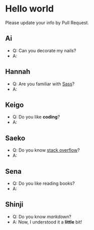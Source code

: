 # Hello world
Please update your info by Pull Request.

## Ai
- Q: Can you decorate my nails?
- A: 

## Hannah
- Q: Are you familiar with [Sass](http://sass-lang.com/)?
- A: 

## Keigo
- Q: Do you like __coding__?
- A: 

## Saeko
- Q: Do you know [stack overflow](http://stackoverflow.com/)?
- A: 

## Sena
- Q: Do you like reading books?
- A: 

## Shinji
- Q: Do you know _markdown_?
- A: Now, I understood it a __little__ bit!

